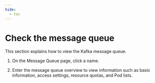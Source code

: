 ```yaml
---
hide:
  - toc
---
```


# Check the message queue

This section explains how to view the Kafka message queue.

1. On the Message Queue page, click a name.

    

2. Enter the message queue overview to view information such as basic information, access settings, resource quotas, and Pod lists.

    